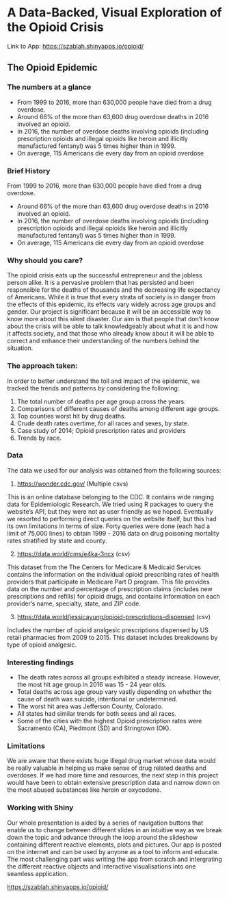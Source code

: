 # A Data-Backed, Visual Exploration of the Opioid Crisis

Link to App: https://szablah.shinyapps.io/opioid/

## The Opioid Epidemic

### The numbers at a glance

- From 1999 to 2016, more than 630,000 people have died from a drug overdose.
-  Around 66% of the more than 63,600 drug overdose deaths in 2016 involved an opioid.
-  In 2016, the number of overdose deaths involving opioids (including prescription opioids and illegal
opioids like heroin and illicitly manufactured fentanyl) was 5 times higher than in 1999.
-  On average, 115 Americans die every day from an opioid overdose

### Brief History

From 1999 to 2016, more than 630,000 people have died from a drug overdose.
- Around 66% of the more than 63,600 drug overdose deaths in 2016 involved an opioid.
- In 2016, the number of overdose deaths involving opioids (including prescription opioids and illegal
opioids like heroin and illicitly manufactured fentanyl) was 5 times higher than in 1999.
- On average, 115 Americans die every day from an opioid overdose

### Why should you care? 

The opioid crisis eats up the successful entrepreneur and the jobless person alike. It is a pervasive problem that has persisted and been responsible for the deaths of thousands and the decreasing life expectancy of Americans. While it is true that every strata of society is in danger from the effects of this epidemic, its effects vary widely across age groups and gender. Our project is significant because it will be an accessible way to know more about this silent disaster. Our aim is that people that don’t know about the crisis will be able to talk knowledgeably about what it is and how it affects society, and that those who already know about it will be able to correct and enhance their understanding of the numbers behind the situation.

### The approach taken: 

In order to better understand the toll and impact of the epidemic, we tracked the trends and patterns by considering the following:

1. The total number of deaths per age group across the years.
2. Comparisons of different causes of deaths among different age groups.
3. Top counties worst hit by drug deaths.
4. Crude death rates overtime, for all races and sexes, by state.
5. Case study of 2014; Opioid prescription rates and providers
6. Trends by race.

### Data

The data we used for our analysis was obtained from the following sources:

1. https://wonder.cdc.gov/ (Multiple csvs)

This is an online database belonging to the CDC. It contains wide ranging data for Epidemiologic Research.  We tried using R packages to query the website’s API, but they were not as user friendly as we hoped.  Eventually we resorted to performing direct queries on the website itself, but this had its own limitations in terms of size. Forty queries were done (each had a limit of 75,000 lines) to obtain 1999 - 2016 data on drug poisoning mortality rates stratified by state and county.

2. https://data.world/cms/e4ka-3ncx (csv)

This dataset from the The Centers for Medicare & Medicaid Services contains the information on the individual opioid prescribing rates of health providers that participate in Medicare Part D program. This file provides data on the number and percentage of prescription claims (includes new prescriptions and refills) for opioid drugs, and contains information on each provider’s name, specialty, state, and ZIP code.

3. https://data.world/jessicayung/opioid-prescriptions-dispensed (csv)

Includes the number of opioid analgesic prescriptions dispensed by US retail pharmacies from 2009 to 2015.  This dataset includes breakdowns by type of opioid analgesic.

### Interesting findings

- The death rates across all groups exhibited a steady increase. However, the most hit age group in 2016 was 15 - 24 year olds.
-  Total deaths across age group vary vastly depending on whether the cause of death was suicide,
intentional or undetermined.
-  The worst hit area was Jefferson County, Colorado.
- All states had similar trends for both sexes and all races.
- Some of the cities with the highest Opioid prescription rates were Sacramento (CA), Piedmont (SD)
and Stringtown (OK).

### Limitations

We are aware that there exists huge illegal drug market whose data would be really valuable in helping
us make sense of drug related deaths and overdoses. If we had more time and resources, the next step in
this project would have been to obtain extensive prescription data and narrow down on the most abused
substances like heroin or oxycodone.

### Working with Shiny

Our whole presentation is aided by a series of navigation buttons that enable us to change between different slides in an intuitive way as we break down the topic and advance through the loop around the slideshow containing different reactive elements, plots and pictures. Our app is posted on the internet and can be used by anyone as a tool to inform and educate. The most challenging part was writing the app from scratch and intergrating the different reactive objects and interactive visualisations into one seamless application.

https://szablah.shinyapps.io/opioid/

